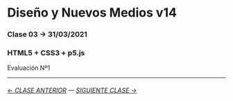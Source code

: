 # Diseño y Nuevos Medios v14

### Clase 03 → 31/03/2021

### HTML5 + CSS3 + p5.js

Evaluación Nº1 

- - - - - - - 

###### [← CLASE ANTERIOR](https://github.com/profesorfaco/dno037-2021/tree/main/clase-02) — [SIGUIENTE CLASE →](https://github.com/profesorfaco/dno037-2021/tree/main/clase-04)
